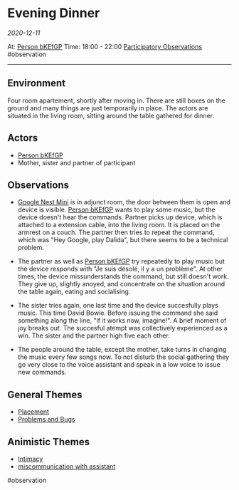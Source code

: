 # Evening Dinner
*2020-12-11*

At: [Person bKEfGP](data/people/Person%20bKEfGP.md)
Time: 18:00 - 22:00
[Participatory Observations](data/Participatory%20Observations.md) #observation

---

## Environment
Four room apartement, shortly after moving in. There are still boxes on the ground and many things are just temporarily in place. The actors are situated in the living room, sitting around the table gathered for dinner.

## Actors
- [Person bKEfGP](data/people/Person%20bKEfGP.md)
- Mother, sister and partner of participant

## Observations
- [Google Nest Mini](Google%20Nest%20Mini) is in adjunct room, the door between them is open and device is visible. [Person bKEfGP](data/people/Person%20bKEfGP.md) wants to play some music, but the device doesn't hear the commands. Partner picks up device, which is attached to a extension cable, into the living room. It is placed on the armrest on a couch. The partner then tries to repeat the command, which was "Hey Google, play Dalida", but there seems to be a technical problem.

- The partner as well as [Person bKEfGP](data/people/Person%20bKEfGP.md) try repeatedly to play music but the device responds with "Je suis désolé, il y a un problème". At other times, the device missunderstands the command, but still doesn't work. They give up, slightly anoyed, and concentrate on the situation around the table again, eating and socialising.

- The sister tries again, one last time and the device succesfully plays music. This time David Bowie. Before issuing the command she said something along the line, "if it works now, imagine!". A brief moment of joy breaks out. The succesful atempt was collectively experienced as a win. The sister and the partner high five each other.

- The people around the table, except the mother, take turns in changing the music every few songs now. To not disturb the social gathering they go very close to the voice assistant and speak in a low voice to issue new commands.

## General Themes
- [Placement](Placement)
- [Problems and Bugs](Problems%20and%20Bugs)

## Animistic Themes
- [Intimacy](Intimacy)
- [miscommunication with assistant](output/codes/miscommunication%20with%20assistant.md)

#observation 